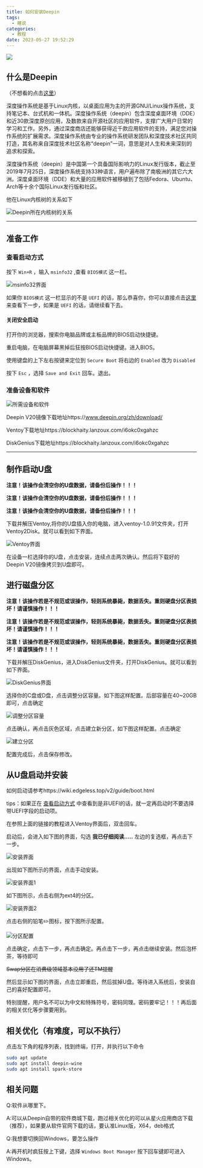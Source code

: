 ```yaml
---
title: 如何安装Deepin
tags:
  - 瞎说
categories: 
  - 教程
date: 2023-05-27 19:52:29
---
```


![](/images/如何安装Deepin/banner.png)

## 什么是Deepin

（不想看的点击[这里](#准备工作)）

深度操作系统是基于Linux内核，以桌面应用为主的开源GNU/Linux操作系统，支持笔记本、台式机和一体机。深度操作系统（deepin）包含深度桌面环境（DDE）和近30款深度原创应用，及数款来自开源社区的应用软件，支撑广大用户日常的学习和工作。另外，通过深度商店还能够获得近千款应用软件的支持，满足您对操作系统的扩展需求。深度操作系统由专业的操作系统研发团队和深度技术社区共同打造，其名称来自深度技术社区名称“deepin”一词，意思是对人生和未来深刻的追求和探索。 

深度操作系统（deepin）是中国第一个具备国际影响力的Linux发行版本，截止至2019年7月25日，深度操作系统支持33种语言，用户遍布除了南极洲的其它六大洲。深度桌面环境（DDE）和大量的应用软件被移植到了包括Fedora、Ubuntu、Arch等十余个国际Linux发行版和社区。 

他在Linux内核树的关系如下

![Deepin所在内核树的关系](/images/如何安装Deepin/Deepin所在内核树的关系.png)

***

## 准备工作

### 查看启动方式

按下 `Win+R` ，输入 `msinfo32` ,查看 `BIOS模式` 这一栏。

![msinfo32界面](/images/如何安装Deepin/msinfo32界面.png)

如果你 `BIOS模式` 这一栏显示的不是 `UEFI` 的话，那么恭喜你，你可以直接点击[这里](#准备设备和软件)来查看下一步，如果是 `UEFI` 的话，请继续看下去。

#### 关闭安全启动

打开你的浏览器，搜索你电脑品牌或主板品牌的BIOS启动快捷键。

重启电脑，在电脑屏幕黑掉后狂按BIOS启动快捷键。进入BIOS。

使用键盘的上下左右按键来定位到 `Secure Boot` 将右边的 `Enabled` 改为 `Disabled` 

按下 `Esc` ，选择 `Save and Exit` 回车。退出。

### 准备设备和软件

![所需设备和软件](/images/如何安装Deepin/所需设备和软件.png)

Deepin V20镜像下载地址https://www.deepin.org/zh/download/

Ventoy下载地址https://blockhaity.lanzoux.com/i6okc0xgahzc

DiskGenius下载地址https://blockhaity.lanzoux.com/i6okc0xgahzc

***

## 制作启动U盘

**注意！该操作会清空你的U盘数据，请备份后操作！！！**

**注意！该操作会清空你的U盘数据，请备份后操作！！！**

**注意！该操作会清空你的U盘数据，请备份后操作！！！**

下载并解压Ventoy,将你的U盘插入你的电脑，进入ventoy-1.0.91文件夹，打开Ventoy2Disk。就可以看到如下界面。

![Ventoy界面](/images/如何安装Deepin/Ventoy界面.png)

在设备一栏选择你的U盘，点击安装，连续点击两次确认。然后将下载好的Deepin V20镜像拷贝到U盘即可。

## 进行磁盘分区

**注意！该操作若是不规范或误操作，轻则系统暴毙，数据丢失。重则硬盘分区表损坏！请谨慎操作！！！**

**注意！该操作若是不规范或误操作，轻则系统暴毙，数据丢失。重则硬盘分区表损坏！请谨慎操作！！！**

**注意！该操作若是不规范或误操作，轻则系统暴毙，数据丢失。重则硬盘分区表损坏！请谨慎操作！！！**

下载并解压DiskGenius，进入DiskGenius文件夹，打开DiskGenius。就可以看到如下界面。

![DiskGenius界面](/images/如何安装Deepin/DiskGenius界面.png)

选择你的C盘或D盘，点击调整分区容量。如下图这样配置。后部容量在40~20GB即可，点击确定

![调整分区容量](/images/如何安装Deepin/调整分区容量.png)

点击确认，再点击灰色区域，点击建立新分区，如下图这样配置。点击确定

![建立分区](/images/如何安装Deepin/建立分区.png)

配置完成后，点击保存修改。

## 从U盘启动并安装

如何启动请参考https://wiki.edgeless.top/v2/guide/boot.html

tips：如果正在 [查看启动方式](#查看启动方式) 中查看到是非UEFI的话，就一定再启动时不要选择带UEFI字段的启动项。

在参照上面的链接的教程进入Ventoy界面后，双击回车。

启动后，会进入如下图的界面，勾选 **我已仔细阅读.....** 左边的复选框，再点击下一步。

![安装界面](/images/如何安装Deepin/安装界面.png)

出现如下图所示的界面，点击手动安装。

![安装界面1](/images/如何安装Deepin/安装界面1.png)

如下图所示，点击右侧为ext4的分区。

![安装界面2](/images/如何安装Deepin/安装界面2.png)

点击右侧的铅笔✏️图标，按下图所示配置。

![分区配置](/images/如何安装Deepin/分区配置.png)

点击确定，点击下一步，再点击确定。再点击下一步，再点击继续安装。然后泡杯茶，等待即可

~~Swap分区在消费级领域基本没用了还TM提醒~~

然后显示如下图的界面，点击立即重启，然后拔掉U盘。等待进入系统后，安装自己的喜好配置即可。

特别提醒，用户名不可以为中文和特殊符号，密码同理。密码要牢记！！！再后面的相关优化等步骤要用到。

## 相关优化（有难度，可以不执行）

点击左下角的程序列表，找到终端，打开，并执行以下命令

``` Bash
sudo apt update
sudo apt install deepin-wine
sudo apt install spark-store
```

## 相关问题

Q:软件从哪里下。

A:可以从Deepin自带的软件商城下载，跑过相关优化的可以从星火应用商店下载（推荐），如果要从软件官网下载的话，要认准Linux版，X64，deb格式

Q:我想要切换回Windows，要怎么操作

A:再开机时疯狂按上下键，选择 `Windows Boot Manager` 按下回车键即可进入Windows。